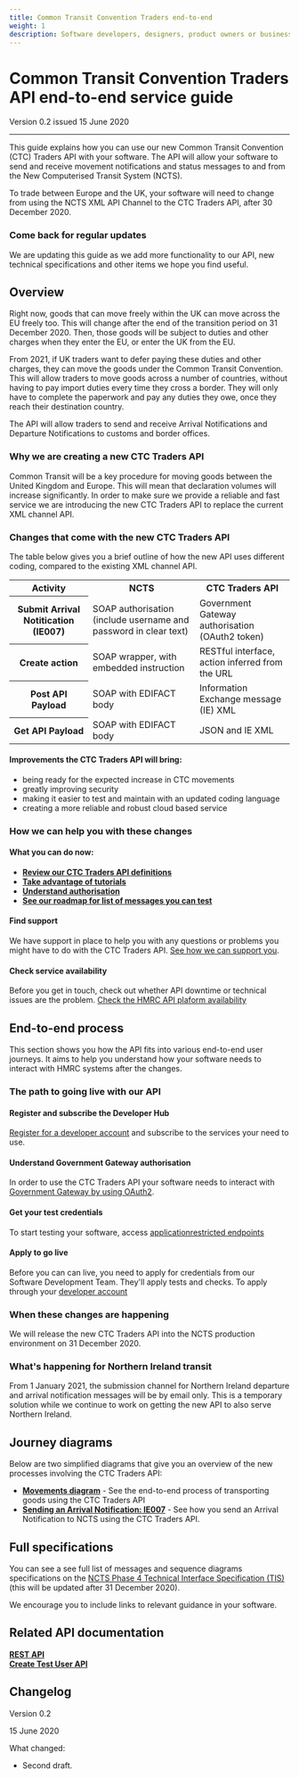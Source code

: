 ```yaml
---
title: Common Transit Convention Traders end-to-end
weight: 1
description: Software developers, designers, product owners or business analysts. Integrate your software with Common Transit Convention Traders API.
---
```


# Common Transit Convention Traders API end-to-end service guide

Version 0.2 issued 15 June 2020
***

This guide explains how you can use our new Common Transit Convention (CTC) Traders API with your software. The API will allow your software to send and receive movement notifications and status messages to and from the New Computerised Transit System (NCTS). 

To trade between Europe and the UK, your software will need to change from using the NCTS XML API Channel to the CTC Traders API, after 30 December 2020.

### Come back for regular updates

We are updating this guide as we add more functionality to our API, new technical specifications and other items we hope you find useful. 

## Overview

Right now, goods that can move freely within the UK can move across the EU freely too. This will change after the end of the transition period on 31 December 2020. Then, those goods will be subject to duties and other charges when they enter the EU, or enter the UK from the EU.

From 2021, if UK traders want to defer paying these duties and other charges, they can move the goods under the Common Transit Convention. This will allow traders to move goods across a number of countries, without having to pay import duties every time they cross a border. They will only have to complete the paperwork and pay any duties they owe, once they reach their destination country.

The API will allow traders to send and receive Arrival Notifications and Departure Notifications to customs and border offices.



### Why we are creating a new CTC Traders API

Common Transit will be a key procedure for moving goods between the United Kingdom and Europe. This will mean that declaration volumes will increase significantly. In order to make sure we provide a reliable and fast service we are introducing the new CTC Traders API to replace the current XML channel API.


### Changes that come with the new CTC Traders API

The table below gives you a brief outline of how the new API uses different coding, compared to the existing XML channel API.   

<table>
  <tr>
    <th>Activity</th>
    <th>NCTS</th>
    <th>CTC Traders API</th>
  </tr>
  <tr>
    <th>Submit Arrival Notitication (IE007)</th>
    <td>SOAP authorisation (include username and password in clear text)</td>
    <td>Government Gateway authorisation (OAuth2 token)</td>
  </tr>
  <tr>
    <th>Create action</th>
    <td>SOAP wrapper, with embedded instruction</td>
    <td>RESTful interface, action inferred from the URL</td>
  </tr>
  <tr>
    <th>Post API Payload</th>
    <td>SOAP with EDIFACT body</td>
    <td>Information Exchange message (IE) XML</td>
  </tr>
  <tr>
    <th>Get API Payload</th>
    <td>SOAP with EDIFACT body</td>
    <td>JSON and IE XML</td>
  </tr>
</table>

</body>
</html>



#### Improvements the CTC Traders API will bring:  
* being ready for the expected increase in CTC movements  
* greatly improving security   
* making it easier to test and maintain with an updated coding language      
* creating a more reliable and robust cloud based service

### How we can help you with these changes

#### What you can do now: 
- **[Review our CTC Traders API definitions](https://developer.qa.tax.service.gov.uk/api-documentation/docs/api/service/common-transit-convention-traders/1.0)**  
- **[Take advantage of tutorials](https://developer.qa.tax.service.gov.uk/api-documentation/docs/tutorials)** 
- **[Understand authorisation](https://developer.qa.tax.service.gov.uk/api-documentation/docs/authorisation)**
- **[See our roadmap for list of messages you can test](https://developer.qa.tax.service.gov.uk/roadmaps/common-transit-convention-traders-roadmap/#backlog)**

#### Find support

We have support in place to help you with any questions or problems you might have to do with the CTC Traders API. [See how we can support you](documentation/get-support.html). 


#### Check service availability
Before you get in touch, check out whether API downtime or technical issues are the problem. [Check the HMRC API plaform availability](https://api-platform-status.production.tax.service.gov.uk/?_ga=2.145121908.112811846.1587044117-960820992.1580203223)    


 
## End-to-end process

This section shows you how the API fits into various end-to-end user journeys. It aims to help you understand how your software needs to interact with HMRC systems after the changes.

### The path to going live with our API

#### Register and subscribe the Developer Hub  
[Register for a developer account](https://developer.service.hmrc.gov.uk/developer/registration) and subscribe to the services your need to use.  

#### Understand Government Gateway authorisation
In order to use the CTC Traders API your software needs to interact with [Government Gateway by using OAuth2](https://developer.service.hmrc.gov.uk/api-documentation/docs/authorisation/user-restricted-endpoints). 

#### Get your test credentials
To start testing your software, access [applicationrestricted endpoints](https://developer.service.hmrc.gov.uk/api-documentation/docs/authorisation/application-restricted-endpoints) 

#### Apply to go live 
Before you can can live, you need to apply for credentials from our Software Development Team. They'll apply tests and checks. To apply through your [developer account](https://developer.service.hmrc.gov.uk/developer/registration) 


### When these changes are happening 

We will release the new CTC Traders API into the NCTS production environment on 31 December 2020.

### What's happening for Northern Ireland transit

From 1 January 2021, the submission channel for Northern Ireland departure and arrival notification messages will be by email only. This is a temporary solution while we continue to work on getting the new API to also serve Northern Ireland. 

## Journey diagrams

Below are two simplified diagrams that give you an overview of the new processes involving the CTC Traders API:

- **[Movements diagram](documentation/diagram-pages/movements-diagram.html.html.md)** - See the end-to-end process of transporting goods using the CTC Traders API
- **[Sending an Arrival Notification: IE007](documentation/diagram-pages/arrivals-diagram.html.md)** - See how you send an Arrival Notification to NCTS using the CTC Traders API.  


## Full specifications
You can see a see full list of messages and sequence diagrams specifications on the [NCTS Phase 4 Technical Interface Specification (TIS)](https://www.gov.uk/government/publications/new-computerised-transit-system-technical-specifications) (this will be updated after 31 December 2020).   


We encourage you to include links to relevant guidance in your software.





## Related API documentation
<!--- Section owner: MTD Programme --->

  **[REST API](https://developer.service.hmrc.gov.uk/api-documentation/docs/api/service/common-transit-convention-traders/1.0)**  
  **[Create Test User API](https://developer.service.hmrc.gov.uk/api-documentation/docs/api/service/api-platform-test-user/1.0)**

## Changelog
<!--- Section owner: MTD Programme --->

Version 0.2

15 June 2020

What changed:

* Second draft.

